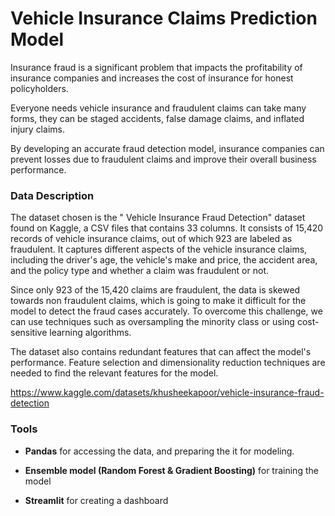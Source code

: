 # Vehicle Insurance Claims Prediction Model

Insurance fraud is a significant problem that impacts the profitability of insurance companies and increases the cost of insurance for honest policyholders.

Everyone needs vehicle insurance and fraudulent claims can take many forms, they can be staged accidents, false damage claims, and inflated injury claims.

By developing an accurate fraud detection model, insurance companies can prevent losses due to fraudulent claims and improve their overall business performance.



### Data Description ###



The dataset chosen is the " Vehicle Insurance Fraud Detection" dataset found on Kaggle, a CSV files that contains 33 columns. It consists of 15,420 records of vehicle insurance claims, out of which 923 are labeled as fraudulent. It captures different aspects of the vehicle insurance claims, including the driver's age, the vehicle's make and price, the accident area, and the policy type and whether a claim was fraudulent or not.

Since only 923 of the 15,420 claims are fraudulent, the data is skewed towards non fraudulent claims, which is going to make it difficult for the model to detect the fraud cases accurately. To overcome this challenge, we can use techniques such as oversampling the minority class or using cost-sensitive learning algorithms.

The dataset also contains redundant features that can affect the model's performance. Feature selection and dimensionality reduction techniques are needed to find the relevant features for the model.

https://www.kaggle.com/datasets/khusheekapoor/vehicle-insurance-fraud-detection



### Tools ###

- **Pandas** for accessing the data, and preparing the it for modeling.

- **Ensemble model (Random Forest & Gradient Boosting)** for training the model

- **Streamlit** for creating a dashboard
